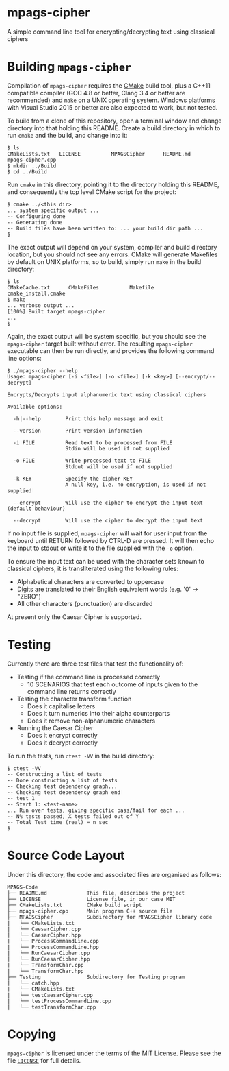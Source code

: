 # mpags-cipher
A simple command line tool for encrypting/decrypting text using classical ciphers

# Building `mpags-cipher`
Compilation of `mpags-cipher` requires the [CMake](http://www.cmake.org)
build tool, plus a  C++11 compatible compiler (GCC 4.8 or better, Clang
3.4 or better are recommended) and `make` on a UNIX operating system.
Windows platforms with Visual Studio 2015 or better are also expected to
work, but not tested.

To build from a clone of this repository, open a terminal window
and change directory into that holding this README. Create a build
directory in which to run `cmake` and the build, and change into it:

```
$ ls
CMakeLists.txt   LICENSE          MPAGSCipher      README.md        mpags-cipher.cpp
$ mkdir ../Build
$ cd ../Build
```

Run `cmake` in this directory, pointing it to the directory holding this
README, and consequently the top level CMake script for the project:

```
$ cmake ../<this dir>
... system specific output ...
-- Configuring done
-- Generating done
-- Build files have been written to: ... your build dir path ...
$
```

The exact output will depend on your system, compiler and build directory
location, but you should not see any errors. CMake will generate
Makefiles by default on UNIX platforms, so to build, simply run `make`
in the build directory:

```
$ ls
CMakeCache.txt      CMakeFiles          Makefile            cmake_install.cmake
$ make
... verbose output ...
[100%] Built target mpags-cipher
...
$
```

Again, the exact output will be system specific, but you should see the
`mpags-cipher` target built without error. The resulting `mpags-cipher`
executable can then be run directly, and provides the following command
line options:

```
$ ./mpags-cipher --help
Usage: mpags-cipher [-i <file>] [-o <file>] [-k <key>] [--encrypt/--decrypt]

Encrypts/Decrypts input alphanumeric text using classical ciphers

Available options:

  -h|--help        Print this help message and exit

  --version        Print version information

  -i FILE          Read text to be processed from FILE
                   Stdin will be used if not supplied

  -o FILE          Write processed text to FILE
                   Stdout will be used if not supplied

  -k KEY           Specify the cipher KEY
                   A null key, i.e. no encryption, is used if not supplied

  --encrypt        Will use the cipher to encrypt the input text (default behaviour)

  --decrypt        Will use the cipher to decrypt the input text
```

If no input file is supplied, `mpags-cipher` will wait for user input
from the keyboard until RETURN followed by CTRL-D are pressed.
It will then echo the input to stdout or write it to the file supplied with
the `-o` option.

To ensure the input text can be used with the character sets known to
classical ciphers, it is transliterated using the following rules:

- Alphabetical characters are converted to uppercase
- Digits are translated to their English equivalent words (e.g. '0' -> "ZERO")
- All other characters (punctuation) are discarded

At present only the Caesar Cipher is supported.

# Testing
Currently there are three test files that test the functionality of:

- Testing if the command line is processed correctly
  * 10 SCENARIOS that test each outcome of inputs given to the command line returns correctly
- Testing the character transform function
  * Does it capitalise letters
  * Does it turn numerics into their alpha counterparts
  * Does it remove non-alphanumeric characters
- Running the Caesar Cipher
  * Does it encrypt correctly
  * Does it decrypt correctly

To run the tests, run `ctest -VV` in the build directory:

```
$ ctest -VV
-- Constructing a list of tests
-- Done constructing a list of tests
-- Checking test dependency graph...
-- Checking test dependency graph end
-- test 1
-- Start 1: <test-name>
... Run over tests, giving specific pass/fail for each ...
-- N% tests passed, X tests failed out of Y
-- Total Test time (real) = n sec
$
```

# Source Code Layout
Under this directory, the code and associated files are organised as
follows:

```
MPAGS-Code
├── README.md             This file, describes the project
├── LICENSE               License file, in our case MIT
├── CMakeLists.txt        CMake build script
├── mpags-cipher.cpp      Main program C++ source file
├── MPAGSCipher           Subdirectory for MPAGSCipher library code
|   └── CMakeLists.txt
|   └── CaesarCipher.cpp
|   └── CaesarCipher.hpp
|   └── ProcessCommandLine.cpp
|   └── ProcessCommandLine.hpp
|   └── RunCaesarCipher.cpp
|   └── RunCaesarCipher.hpp
|   └── TransformChar.cpp
|   └── TransformChar.hpp
├── Testing               Subdirectory for Testing program
|   └── catch.hpp
|   └── CMakeLists.txt
|   └── testCaesarCipher.cpp
|   └── testProcessCommandLine.cpp
|   └── testTransformChar.cpp
```

# Copying
`mpags-cipher` is licensed under the terms of the MIT License. Please see
the file [`LICENSE`](LICENSE) for full details.

